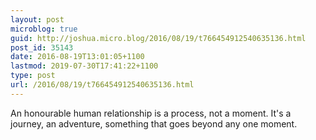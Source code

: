 ```yaml
---
layout: post
microblog: true
guid: http://joshua.micro.blog/2016/08/19/t766454912540635136.html
post_id: 35143
date: 2016-08-19T13:01:05+1100
lastmod: 2019-07-30T17:41:22+1100
type: post
url: /2016/08/19/t766454912540635136.html
---
```

An honourable human relationship is a process, not a moment. It's a journey, an adventure, something that goes beyond any one moment.

